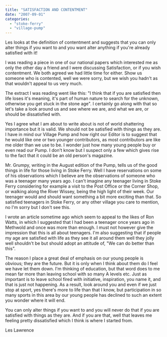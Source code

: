 ```yaml
---
title: "SATISFACTION AND CONTENTMENT"
date: "2007-09-01"
categories: 
  - "stoke-ferry"
  - "village-pump"
---
```


Les looks at the definition of contentment and suggests that you can only alter things if you want to and you want alter anything if you're already satisfied with it!

I was reading a piece in one of our national papers which interested me as only the other day a friend and I were discussing Satisfaction, or if you wish contentment. We both agreed we had little time for either. Show us someone who is contented, well we were sorry, but we wish you hadn't as that wouldn't appeal to us very much.

The extract I was reading went like this: "I think that if you are satisfied then life loses it's meaning, it's part of human nature to search for the unknown, otherwise you get stuck in the stone age". I certainly go along with that so let's take a look around us and see where we are, and what we are, or should be dissatisfied with.

Yes I agree what I am about to write about is not of world shattering importance but it is valid. We should not be satisfied with things as they are. I have in mind our Village Pump and how right our Editor is to suggest that he would like one or two younger contributors, as most contributors are like me older than we use to be. I wonder just how many young people buy or even read our Pump. I don't know but I suspect only a few which gives rise to the fact that it could be an old person's magazine.

Mr. Grumpy, writing in the August edition of the Pump, tells us of the good things in life for those living in Stoke Ferry. Well I have reservations on some of his observations which I believe are the observations of someone who was a teenager many years ago. I can't imagine any teenager living in Stoke Ferry considering for example a visit to the Post Office or the Corner Shop, or walking along the River Wissey, being the high light of their week. Our teenager would and should want something a bit more exciting than that. So satisfied teenagers in Stoke Ferry, or any other village you care to mention, no I'm sorry but I don't see this.

I wrote an article sometime ago which seem to appeal to the likes of Ron Watts, in which I suggested that I had been a teenager once years ago in Methwold and once was more than enough. I must not however give the impression that this is all about teenagers. I'm also suggesting that if people my age are satisfied with life as they see it all around them well they jolly well shouldn't be but should adopt an attitude of, "We can do better than this".

The reason I place a great deal of emphasis on our young people is obvious; they are the future. But it is only when I think about them do I feel we have let them down. I'm thinking of education, but that word does to me mean far more than leaving school with so many A levels etc. Just as important is to leave school fired with initiative, inspiration, you name it, and that is just not happening. As a result, look around you and even if we just stop at sport, yes there's more to life than that I know, but participation in so many sports in this area by our young people has declined to such an extent you wonder where it will end.

You can only alter things if you want to and you will never do that if you are satisfied with things as they are. And if you are that, well that leaves me feeling pretty dissatisfied which I think is where I started from.

Les Lawrence
